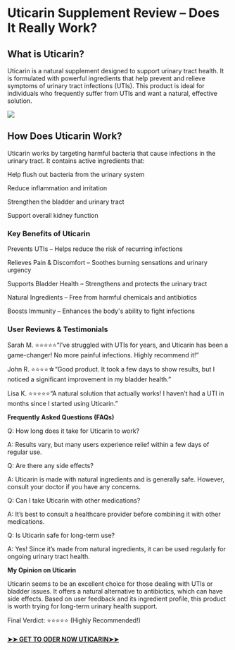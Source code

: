 # Uticarin Supplement Review – Does It Really Work?

## What is Uticarin?

Uticarin is a natural supplement designed to support urinary tract health. It is formulated with powerful ingredients that help prevent and relieve symptoms of urinary tract infections (UTIs). This product is ideal for individuals who frequently suffer from UTIs and want a natural, effective solution.

![](https://i.imgur.com/eZD2FBx.jpeg)

## How Does Uticarin Work?

Uticarin works by targeting harmful bacteria that cause infections in the urinary tract. It contains active ingredients that:

Help flush out bacteria from the urinary system

Reduce inflammation and irritation

Strengthen the bladder and urinary tract

Support overall kidney function

### Key Benefits of Uticarin

Prevents UTIs – Helps reduce the risk of recurring infections

Relieves Pain & Discomfort – Soothes burning sensations and urinary urgency

Supports Bladder Health – Strengthens and protects the urinary tract

Natural Ingredients – Free from harmful chemicals and antibiotics

Boosts Immunity – Enhances the body's ability to fight infections

### User Reviews & Testimonials

Sarah M. ⭐⭐⭐⭐⭐“I’ve struggled with UTIs for years, and Uticarin has been a game-changer! No more painful infections. Highly recommend it!”

John R. ⭐⭐⭐⭐☆“Good product. It took a few days to show results, but I noticed a significant improvement in my bladder health.”

Lisa K. ⭐⭐⭐⭐⭐“A natural solution that actually works! I haven’t had a UTI in months since I started using Uticarin.”

**Frequently Asked Questions (FAQs)**

Q: How long does it take for Uticarin to work?

A: Results vary, but many users experience relief within a few days of regular use.

Q: Are there any side effects?

A: Uticarin is made with natural ingredients and is generally safe. However, consult your doctor if you have any concerns.

Q: Can I take Uticarin with other medications?

A: It’s best to consult a healthcare provider before combining it with other medications.

Q: Is Uticarin safe for long-term use?

A: Yes! Since it’s made from natural ingredients, it can be used regularly for ongoing urinary tract health.

**My Opinion on Uticarin**

Uticarin seems to be an excellent choice for those dealing with UTIs or bladder issues. It offers a natural alternative to antibiotics, which can have side effects. Based on user feedback and its ingredient profile, this product is worth trying for long-term urinary health support.

Final Verdict: ⭐⭐⭐⭐⭐ (Highly Recommended!)

#### [**➤➤ GET TO ODER NOW UTICARIN➤➤**](https://nplink.net/b3c1t382)
